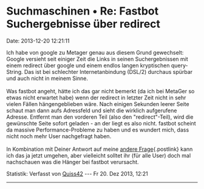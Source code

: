 Suchmaschinen • Re: Fastbot Suchergebnisse über redirect
========================================================

Date: 2013-12-20 12:21:11

Ich habe von google zu Metager genau aus diesem Grund gewechselt: Google
versieht seit einiger Zeit die Links in seinen Suchergebnissen mit einem
redirect über google und einem endlos langen kryptischen query-String.
Das ist bei schlechter Internetanbindung (DSL/2) durchaus spürbar und
auch nicht in meinem Sinne.\
\
Was fastbot angeht, hätte ich das gar nicht bemerkt (da ich bei MetaGer
so etwas nicht erwartet habe) wenn der redirect in letzter Zeit nicht in
sehr vielen Fällen hängengeblieben wäre. Nach einigen Sekunden leerer
Seite schaut man dann aufs Adressfeld und sieht die wirklich aufgerufene
Adresse. Entfernt man den vorderen Teil (also den \"redirect\"-Teil),
wird die gewünschte Seite sofort geladen - an der liegt es also nicht.
fastbot scheint da massive Performance-Probleme zu haben und es wundert
mich, dass nicht noch mehr User nachgefragt haben.\
\
In Kombination mit Deiner Antwort auf meine [andere
Frage](http://forum.suma-ev.de/viewtopic.php?f=4&t=45){.postlink} kann
ich das ja jetzt umgehen, aber vielleicht solltet ihr (für alle User)
doch mal nachschauen was die Hänger bei fastbot verursacht.

Statistik: Verfasst von
[Quiss42](http://forum.suma-ev.de/memberlist.php?mode=viewprofile&u=126)
--- Fr 20. Dez 2013, 12:21

------------------------------------------------------------------------
